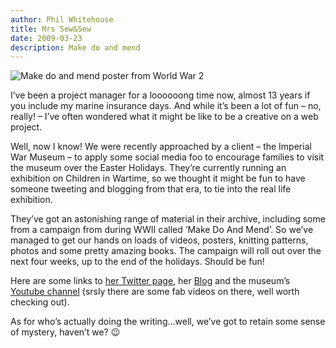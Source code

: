 ```yaml
---
author: Phil Whitehouse
title: Mrs Sew&Sew
date: 2009-03-23
description: Make do and mend
---
```

![Make do and mend poster from World War 2](/img/mrssewandsew_avatar.jpg)

I’ve been a project manager for a loooooong time now, almost 13 years if you include my marine insurance days. And while it’s been a lot of fun – no, really! – I’ve often wondered what it might be like to be a creative on a web project.

Well, now I know! We were recently approached by a client – the Imperial War Museum – to apply some social media foo to encourage families to visit the museum over the Easter Holidays. They’re currently running an exhibition on Children in Wartime, so we thought it might be fun to have someone tweeting and blogging from that era, to tie into the real life exhibition.

They’ve got an astonishing range of material in their archive, including some from a campaign from during WWII called ‘Make Do And Mend’. So we’ve managed to get our hands on loads of videos, posters, knitting patterns, photos and some pretty amazing books. The campaign will roll out over the next four weeks, up to the end of the holidays. Should be fun!

Here are some links to [her Twitter page](http://twitter.com/mrssewandsew), her [Blog](http://sewx2.blogspot.com/) and the museum’s [Youtube channel](http://www.youtube.com/user/eransford) (srsly there are some fab videos on there, well worth checking out).

As for who’s actually doing the writing…well, we’ve got to retain some sense of mystery, haven’t we? 😉
